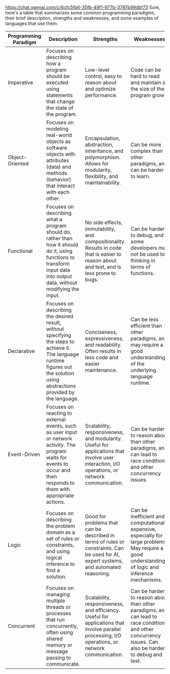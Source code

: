 https://chat.openai.com/c/6cfc5fb6-35fb-49f1-977b-3797b99dbf73
Sure, here's a table that summarizes some common programming paradigms, their brief description, strengths and weaknesses, and some examples of languages that use them:

| Programming Paradigm | Description                                                                                                                                                                                                                                                                                                                                                                    | Strengths                                                                                                                                                                                                                                                                                                                                                                                                                                                                                                                                                                                                                                                                                                                                                                                                                                                                                                                                                                                                                                                                                                                                                                                                                                                                                                    | Weaknesses                                                                                                                                                                                                                                                                                                                                                                                                                                                                                                                                                                                                                                                                                                                                                                                                                                                                                                                                                                                                                                                                                                                                                                                                                                                                                                   | Languages that Use It                                                                                                                         |
|----------------------|--------------------------------------------------------------------------------------------------------------------------------------------------------------------------------------------------------------------------------------------------------------------------------------------------------------------------------------------------------------------------------|----------------------------------------------------------------------------------------------------------------------------------------------------------------------------------------------------------------------------------------------------------------------------------------------------------------------------------------------------------------------------------------------------------------------------------------------------------------------------------------------------------------------------------------------------------------------------------------------------------------------------------------------------------------------------------------------------------------------------------------------------------------------------------------------------------------------------------------------------------------------------------------------------------------------------------------------------------------------------------------------------------------------------------------------------------------------------------------------------------------------------------------------------------------------------------------------------------------------------------------------------------------------------------------------------------------------------------------------------------------------------------------|-----------------------------------------------------------------------------------------------------------------------------------------------------------------------------------------------------------------------------------------------------------------------------------------------------------------------------------------------------------------------------------------------------------------------------------------------------------------------------------------------------------------------------------------------------------------------------------------------------------------------------------------------------------------------------------------------------------------------------------------------------------------------------------------------------------------------------------------------------------------------------------------------------------------------------------------------------------------------------------------------------------------------------------------------------------------------------------------------------------------------------------------------------------------------------------------------------------------------------------------------------------------------------------------------------------------------|---------------------------------------------------------------------------------|
| Imperative           | Focuses on describing how a program should be executed using statements that change the state of the program.                                                                                                                                                                                                                                                                     | Low-level control, easy to reason about and optimize performance.                                                                                                                                                                                                                                                                                                                                                                                                                                                                                                                                                                                                                                                                                                                                                                                                                                                                                                                                                                                                                                                                                                                                                                                                                                          | Code can be hard to read and maintain as the size of the program grows.                                                                                                                                                                                                                                                                                                                                                                                                                                                                                                                                                                                                                                                                                                                                                                                                                                                                                                                                                                                                                                                                                                                                                                                                                                       | C, Fortran, Pascal, BASIC, Assembly                                                                                                           |
| Object-Oriented      | Focuses on modeling real-world objects as software objects with attributes (data) and methods (behavior) that interact with each other.                                                                                                                                                                                                                                            | Encapsulation, abstraction, inheritance, and polymorphism. Allows for modularity, flexibility, and maintainability.                                                                                                                                                                                                                                                                                                                                                                                                                                                                                                                                                                                                                                                                                                                                                                                                                                                                                                                                                                                                                                                                                                                         | Can be more complex than other paradigms, and can be harder to learn.                                                                                                                                                                                                                                                                                                                                                                                                                                                                                                                                                                                                                                                                                                                                                                                                                                                                                                                                                                                                                                                                                                                                                                                                                                         | Java, Python, Ruby, C++, C#                                                                                                                  |
| Functional           | Focuses on describing what a program should do, rather than how it should do it, using functions to transform input data into output data, without modifying the input.                                                                                                                                                                                                            | No side effects, immutability, and compositionality. Results in code that is easier to reason about and test, and is less prone to bugs.                                                                                                                                                                                                                                                                                                                                                                                                                                                                                                                                                                                                                                                                                                                                                                                                                                                                                                                                                                                                                                                                                                             | Can be harder to debug, and some developers may not be used to thinking in terms of functions.                                                                                                                                                                                                                                                                                                                                                                                                                                                                                                                                                                                                                                                                                                                                                                                                                                                                                                                                                                                                                                                                                                                                       | Haskell, Lisp, Clojure, F#, Scala                                                                                                            |
| Declarative          | Focuses on describing the desired result, without specifying the steps to achieve it. The language runtime figures out the solution using abstractions provided by the language.                                                                                                                                                                                                   | Conciseness, expressiveness, and readability. Often results in less code and easier maintenance.                                                                                                                                                                                                                                                                                                                                                                                                                                                                                                                                                                                                                                                                                                                                                                                                                                                                                                                                                                                                                                                                                                                                    | Can be less efficient than other paradigms, and may require a good understanding of the underlying language runtime.                                                                                                                                                                                                                                                                                                                                                                                                                                                                                                                                                                                                                                                                                                                                                                                                                                                                                                                                                                                                                                                                                                                    | SQL, Prolog, Haskell                                                                                                                          |
| Event-Driven         | Focuses on reacting to external events, such as user input or network activity. The program waits for events to occur and then responds to them with appropriate actions.                                                                                                                                                                                                        | Scalability, responsiveness, and modularity. Useful for applications that involve user interaction, I/O operations, or network communication.                                                                                                                                                                                                                                                                                                                                                                                                                                                                                                                                                                                                                                                                                                                                                                                                                                                                                                                                                                                                                                                                                          | Can be harder to reason about than other paradigms, and can lead to race conditions and other concurrency issues.                                                                                                                                                                                                                                                                                                                                                                                                                                                                                                                                                                                                                                                                                                                                                                                                                                                                                                                                                                                                                                                                                                                      | JavaScript, Python, C#                                                                                                                       |
| Logic                | Focuses on describing the problem domain as a set of rules or constraints, and using logical inference to find a solution.                                                                                                                                                                                                                                                         | Good for problems that can be described in terms of rules or constraints. Can be used for AI, expert systems, and automated reasoning.                                                                                                                                                                                                                                                                                                                                                                                                                                                                                                                                                                                                                                                                                                                                                                                                                                                                                                                                                                                                                                                                                                    | Can be inefficient and computationally expensive, especially for large problems. May require a good understanding of logic and inference mechanisms. | Prolog, Mercury, Datalog | 
| Concurrent | Focuses on managing multiple threads or processes that run concurrently, often using shared memory or message passing to communicate. | Scalability, responsiveness, and efficiency. Useful for applications that involve parallel processing, I/O operations, or network communication. | Can be harder to reason about than other paradigms, and can lead to race conditions and other concurrency issues. Can also be harder to debug and test. | Go, Erlang, Rust |